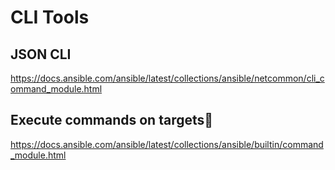 # CLI Tools

## JSON CLI
<https://docs.ansible.com/ansible/latest/collections/ansible/netcommon/cli_command_module.html>

## Execute commands on targets
<https://docs.ansible.com/ansible/latest/collections/ansible/builtin/command_module.html>
